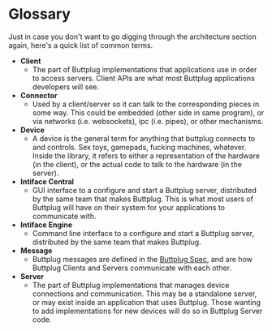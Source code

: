 # Glossary

Just in case you don't want to go digging through the architecture section again, here's a quick list of common terms.

* **Client**
  * The part of Buttplug implementations that applications use in order to access servers. Client
    APIs are what most Buttplug applications developers will see.
* **Connector**
  * Used by a client/server so it can talk to the corresponding pieces in some way. This could be
    embedded (other side in same program), or via networks (i.e. websockets), ipc (i.e. pipes), or
    other mechanisms.
* **Device**
  * A device is the general term for anything that buttplug connects to and controls. Sex toys,
    gamepads, fucking machines, whatever. Inside the library, it refers to either a representation
    of the hardware (in the client), or the actual code to talk to the hardware (in the server).
* **Intiface Central**
  * GUI interface to a configure and start a Buttplug server, distributed by the same team that
    makes Buttplug. This is what most users of Buttplug will have on their system for your
    applications to communicate with.
* **Intiface Engine**
  * Command line interface to a configure and start a Buttplug server, distributed by the same team
    that makes Buttplug.
* **Message**
  * Buttplug messages are defined in the [Buttplug Spec](https://buttplug-spec.docs.buttplug.io),
    and are how Buttplug Clients and Servers communicate with each other.
* **Server** 
  * The part of Buttplug implementations that manages device connections and communication. This may
    be a standalone server, or may exist inside an application that uses Buttplug. Those wanting to
    add implementations for new devices will do so in Buttplug Server code.
